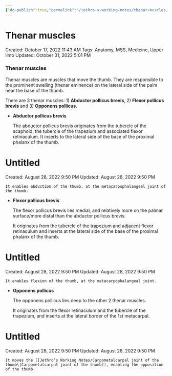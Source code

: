 ```yaml
---
{"dg-publish":true,"permalink":"/jethro-s-working-notes/thenar-muscles/","dgPassFrontmatter":true}
---
```



# Thenar muscles

Created: October 17, 2022 11:43 AM
Tags: Anatomy, MSS, Medicine, Upper limb
Updated: October 31, 2022 5:01 PM

### Thenar muscles

Thenar muscles are muscles that move the thumb. They are responsible to the prominent swelling (thenar eminence) on the lateral side of the palm near the base of the thumb.

There are 3 thenar muscles: 1) ************************Abductor pollicus brevis************************, 2) ******************************Flexor pollicus brevis****************************** and 3) ****Opponens pollicus.****

- ************************************************Abductor pollicus brevis************************************************
    
    The abductor pollicus brevis originates from the tubercle of the scaphoid, the tubercle of the trapezium and associated flexor retinaculum. It inserts to the lateral side of the base of the proximal phalanx of the thumb.
    
    
<div class="transclusion internal-embed is-loaded"><div class="markdown-embed">





# Untitled

Created: August 28, 2022 9:50 PM
Updated: August 28, 2022 9:50 PM

</div></div>

    
    It enables abduction of the thumb, at the metacarpophalangeal joint of the thumb.
    
- ********************************************Flexor pollicus brevis********************************************
    
    The flexor pollicus brevis lies medial, and relatively more on the palmar surface/more distal than the abductor pollicus brevis.
    
    It originates from the tubercle of the trapezium and adjacent flexor retinaculum and inserts at the lateral side of the base of the proximal phalanx of the thumb.
    
    
<div class="transclusion internal-embed is-loaded"><div class="markdown-embed">





# Untitled

Created: August 28, 2022 9:50 PM
Updated: August 28, 2022 9:50 PM

</div></div>

    
    It enables flexion of the thumb, at the metacarpophalangeal joint.
    
- ******************************Opponens pollicus******************************
    
    The opponens pollicus lies deep to the other 2 thenar muscles.
    
    It originates from the flexor retinaculum and the tubercle of the trapezium, and inserts at the lateral border of the 1st metacarpal.
    
    
<div class="transclusion internal-embed is-loaded"><div class="markdown-embed">





# Untitled

Created: August 28, 2022 9:50 PM
Updated: August 28, 2022 9:50 PM

</div></div>

    
    It moves the [[Jethro’s Working Notes/Carpometalcarpal joint of the thumb\|Carpometalcarpal joint of the thumb]], enabling the opposition of the thumb.